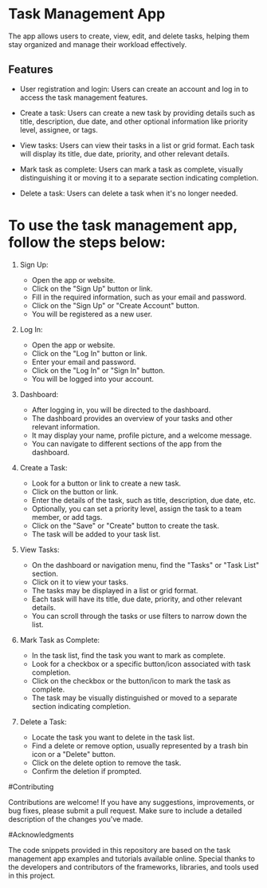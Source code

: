 # Task Management App

The app allows users to create, view, edit, and delete tasks, helping them stay organized and manage their workload effectively.

## Features

- User registration and login: Users can create an account and log in to access the task management features.

- Create a task: Users can create a new task by providing details such as title, description, due date, and other optional information like priority level, assignee, or tags.

- View tasks: Users can view their tasks in a list or grid format. Each task will display its title, due date, priority, and other relevant details.

- Mark task as complete: Users can mark a task as complete, visually distinguishing it or moving it to a separate section indicating completion.

- Delete a task: Users can delete a task when it's no longer needed.

# To use the task management app, follow the steps below:

1. Sign Up:
   - Open the app or website.
   - Click on the "Sign Up" button or link.
   - Fill in the required information, such as your email and password.
   - Click on the "Sign Up" or "Create Account" button.
   - You will be registered as a new user.

2. Log In:
   - Open the app or website.
   - Click on the "Log In" button or link.
   - Enter your email and password.
   - Click on the "Log In" or "Sign In" button.
   - You will be logged into your account.

3. Dashboard:
   - After logging in, you will be directed to the dashboard.
   - The dashboard provides an overview of your tasks and other relevant information.
   - It may display your name, profile picture, and a welcome message.
   - You can navigate to different sections of the app from the dashboard.

4. Create a Task:
   - Look for a button or link to create a new task.
   - Click on the button or link.
   - Enter the details of the task, such as title, description, due date, etc.
   - Optionally, you can set a priority level, assign the task to a team member, or add tags.
   - Click on the "Save" or "Create" button to create the task.
   - The task will be added to your task list.

5. View Tasks:
   - On the dashboard or navigation menu, find the "Tasks" or "Task List" section.
   - Click on it to view your tasks.
   - The tasks may be displayed in a list or grid format.
   - Each task will have its title, due date, priority, and other relevant details.
   - You can scroll through the tasks or use filters to narrow down the list.

6. Mark Task as Complete:
   - In the task list, find the task you want to mark as complete.
   - Look for a checkbox or a specific button/icon associated with task completion.
   - Click on the checkbox or the button/icon to mark the task as complete.
   - The task may be visually distinguished or moved to a separate section indicating completion.

8. Delete a Task:
   - Locate the task you want to delete in the task list.
   - Find a delete or remove option, usually represented by a trash bin icon or a "Delete" button.
   - Click on the delete option to remove the task.
   - Confirm the deletion if prompted.

#Contributing

Contributions are welcome! If you have any suggestions, improvements, or bug fixes, please submit a pull request. Make sure to include a detailed description of the changes you've made.

#Acknowledgments

The code snippets provided in this repository are based on the task management app examples and tutorials available online.
Special thanks to the developers and contributors of the frameworks, libraries, and tools used in this project.
